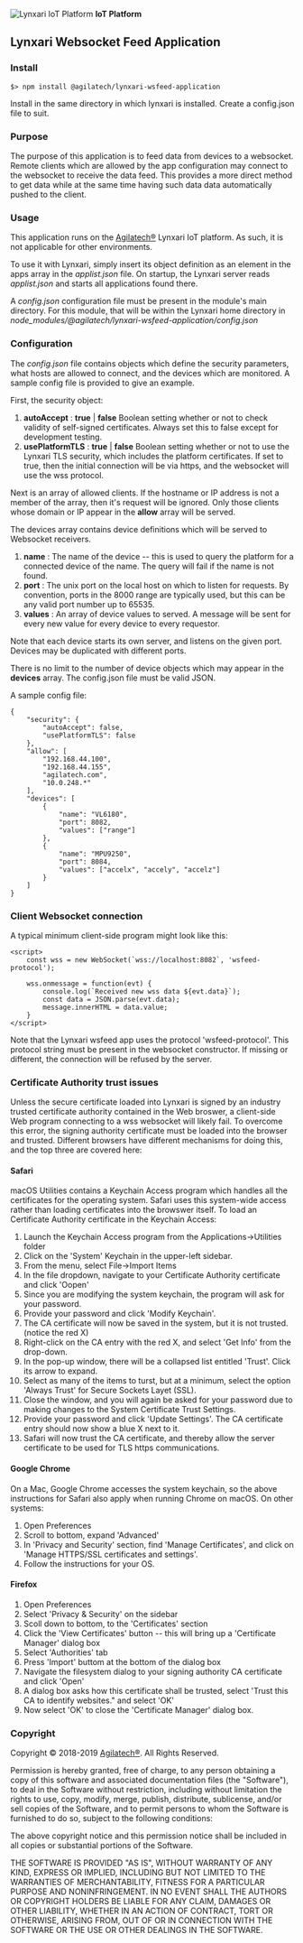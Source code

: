 ![Lynxari IoT Platform](https://agilatech.com/images/lynxari/lynxari200x60.png) **IoT Platform**
## Lynxari Websocket Feed Application

### Install
```
$> npm install @agilatech/lynxari-wsfeed-application
```
Install in the same directory in which lynxari is installed. Create a config.json file to suit.


### Purpose
The purpose of this application is to feed data from devices to a websocket. Remote clients which are allowed by the app configuration may connect to the websocket to receive the data feed. This provides a more direct method to get data while at the same time having such data data automatically pushed to the client.


### Usage
This application runs on the [Agilatech®](https://agilatech.com) Lynxari IoT platform.  As such, it is not applicable for other environments.

To use it with Lynxari, simply insert its object definition as an element in the apps array in the _applist.json_ file. On startup, the Lynxari server reads _applist.json_ and starts all applications found there.

A _config.json_ configuration file must be present in the module's main directory. For this module, that will be within the Lynxari home directory in _node\_modules/@agilatech/lynxari-wsfeed-application/config.json_


### Configuration
The _config.json_ file contains objects which define the security parameters, what hosts are allowed to connect, and the devices which are monitored.  A sample config file is provided to give an example.

First, the security object:
1. **autoAccept** : **true** | **false** Boolean setting whether or not to check validity of self-signed certificates. Always set this to false except for development testing.
2. **usePlatformTLS** : **true** | **false** Boolean setting whether or not to use the Lynxari TLS security, which includes the platform certificates. If set to true, then the initial connection will be via https, and the websocket will use the wss protocol.

Next is an array of allowed clients. If the hostname or IP address is not a member of the array, then it's request will be ignored. Only those clients whose domain or IP appear in the **allow** array will be served.

The devices array contains device definitions which will be served to Websocket receivers. 
1. **name** : The name of the device -- this is used to query the platform for a connected device of the name. The query will fail if the name is not found.
2. **port** : The unix port on the local host on which to listen for requests. By convention, ports in the 8000 range are typically used, but this can be any valid port number up to 65535.
3. **values** : An array of device values to served. A message will be sent for every new value for every device to every requestor.

Note that each device starts its own server, and listens on the given port. Devices may be duplicated with different ports.

There is no limit to the number of device objects which may appear in the **devices** array. The config.json file must be valid JSON.

A sample config file:
```
{
    "security": {
        "autoAccept": false,
        "usePlatformTLS": false
    },
    "allow": [
        "192.168.44.100",
        "192.168.44.155",
        "agilatech.com",
        "10.0.248.*"
    ],
    "devices": [
        {
            "name": "VL6180",
            "port": 8082,
            "values": ["range"]
        },
        {
            "name": "MPU9250",
            "port": 8084,
            "values": ["accelx", "accely", "accelz"]
        }
    ]
}
```

### Client Websocket connection
A typical minimum client-side program might look like this:
```
<script>
    const wss = new WebSocket(`wss://localhost:8082`, 'wsfeed-protocol');

    wss.onmessage = function(evt) {
        console.log(`Received new wss data ${evt.data}`);
        const data = JSON.parse(evt.data);
        message.innerHTML = data.value;
    }
</script>    
```
Note that the Lynxari wsfeed app uses the protocol 'wsfeed-protocol'. This protocol string must be present in the websocket constructor.  If missing or different, the connection will be refused by the server.


### Certificate Authority trust issues
Unless the secure certificate loaded into Lynxari is signed by an industry trusted certificate authority contained in the Web broswer, a client-side Web program connecting to a wss websocket will likely fail.  To overcome this error, the signing authority certificate must be loaded into the browser and trusted. Different browsers have different mechanisms for doing this, and the top three are covered here:

#### Safari
macOS Utilities contains a Keychain Access program which handles all the certificates for the operating system. Safari uses this system-wide access rather than loading certificates into the browswer itself.
To load an Certificate Authority certificate in the Keychain Access:
1. Launch the Keychain Access program from the Applications->Utilities folder 
2. Click on the 'System' Keychain in the upper-left sidebar.
3. From the menu, select File->Import Items
4. In the file dropdown, navigate to your Certificate Authority certificate and click 'Oopen'
5. Since you are modifying the system keychain, the program will ask for your password.
6. Provide your password and click 'Modify Keychain'.
7. The CA certificate will now be saved in the system, but it is not trusted. (notice the red X)
8. Right-click on the CA entry with the red X, and select 'Get Info' from the drop-down.
9. In the pop-up window, there will be a collapsed list entitled 'Trust'. Click its arrow to expand.
10. Select as many of the items to turst, but at a minimum, select the option 'Always Trust' for Secure Sockets Layet (SSL).
11. Close the window, and you will again be asked for your password due to making changes to the System Certificate Trust Settings.
12. Provide your password and click 'Update Settings'. The CA certificate entry should now show a blue X next to it.
13. Safari will now trust the CA certificate, and thereby allow the server certificate to be used for TLS https communications.
 
#### Google Chrome
On a Mac, Google Chrome accesses the system keychain, so the above instructions for Safari also apply when running Chrome on macOS.
On other systems:
1. Open Preferences
2. Scroll to bottom, expand 'Advanced'
3. In 'Privacy and Security' section, find 'Manage Certificates', and click on 'Manage HTTPS/SSL certificates and settings'.
4. Follow the instructions for your OS.

#### Firefox
1. Open Preferences
2. Select 'Privacy & Security' on the sidebar
3. Scoll down to bottom, to the 'Certificates' section
4. Click the 'View Certificates' button -- this will bring up a 'Certificate Manager' dialog box
5. Select 'Authorities' tab
6. Press 'Import' buttom at the bottom of the dialog box
7. Navigate the filesystem dialog to your signing authority CA certificate and click 'Open'
8. A dialog box asks how this certificate shall be trusted, select 'Trust this CA to identify websites." and select 'OK'
9. Now select 'OK' to close the 'Certificate Manager' dialog box.


### Copyright
Copyright © 2018-2019 [Agilatech®](https://agilatech.com). All Rights Reserved.

Permission is hereby granted, free of charge, to any person obtaining a copy of this software and associated documentation files (the "Software"), to deal in the Software without restriction, including without limitation the rights to use, copy, modify, merge, publish, distribute, sublicense, and/or sell copies of the Software, and to permit persons to whom the Software is furnished to do so, subject to the following conditions:

The above copyright notice and this permission notice shall be included in all copies or substantial portions of the Software.

THE SOFTWARE IS PROVIDED "AS IS", WITHOUT WARRANTY OF ANY KIND, EXPRESS OR IMPLIED, INCLUDING BUT NOT LIMITED TO THE WARRANTIES OF MERCHANTABILITY, FITNESS FOR A PARTICULAR PURPOSE AND NONINFRINGEMENT. IN NO EVENT SHALL THE AUTHORS OR COPYRIGHT HOLDERS BE LIABLE FOR ANY CLAIM, DAMAGES OR OTHER LIABILITY, WHETHER IN AN ACTION OF CONTRACT, TORT OR OTHERWISE, ARISING FROM, OUT OF OR IN CONNECTION WITH THE SOFTWARE OR THE USE OR OTHER DEALINGS IN THE SOFTWARE.
